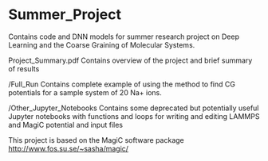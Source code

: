 # Summer_Project
Contains code and DNN models for summer research project on Deep Learning and
the Coarse Graining of Molecular Systems.

Project_Summary.pdf 
Contains overview of the project and brief summary of results

/Full_Run
Contains complete example of using the method to find CG potentials for a sample system of 20 Na+ ions.

/Other_Jupyter_Notebooks
Contains some deprecated but potentially useful Jupyter notebooks with functions and loops for writing 
and editing LAMMPS and MagiC potential and input files 

This project is based on the MagiC software package 
http://www.fos.su.se/~sasha/magic/
